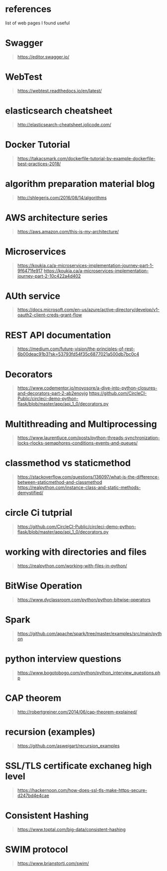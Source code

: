 # references
list of web pages I found useful

# Swagger
> https://editor.swagger.io/

# WebTest
> https://webtest.readthedocs.io/en/latest/

# elasticsearch cheatsheet
> http://elasticsearch-cheatsheet.jolicode.com/

# Docker Tutorial
> https://takacsmark.com/dockerfile-tutorial-by-example-dockerfile-best-practices-2018/

# algorithm preparation material blog
> http://shlegeris.com/2016/08/14/algorithms

# AWS architecture series
> https://aws.amazon.com/this-is-my-architecture/

# Microservices 
> https://koukia.ca/a-microservices-implementation-journey-part-1-9f6471fe917
> https://koukia.ca/a-microservices-implementation-journey-part-2-10c422a4d402

# AUth service
> https://docs.microsoft.com/en-us/azure/active-directory/develop/v1-oauth2-client-creds-grant-flow

# REST API documentation
> https://medium.com/future-vision/the-principles-of-rest-6b00deac91b3?sk=53793fd54f35c6877021a500db7bc0c4

# Decorators
> https://www.codementor.io/moyosore/a-dive-into-python-closures-and-decorators-part-2-ab2enoyjg
> https://github.com/CircleCI-Public/circleci-demo-python-flask/blob/master/app/api_1_0/decorators.py

# Multithreading and Multiprocessing
> https://www.laurentluce.com/posts/python-threads-synchronization-locks-rlocks-semaphores-conditions-events-and-queues/

# classmethod vs staticmethod
> https://stackoverflow.com/questions/136097/what-is-the-difference-between-staticmethod-and-classmethod
> https://realpython.com/instance-class-and-static-methods-demystified/

# circle Ci tutprial
> https://github.com/CircleCI-Public/circleci-demo-python-flask/blob/master/app/api_1_0/decorators.py

# working with directories and files
> https://realpython.com/working-with-files-in-python/

# BitWise Operation
> https://www.dyclassroom.com/python/python-bitwise-operators

# Spark
> https://github.com/apache/spark/tree/master/examples/src/main/python

# python interview questions
> https://www.bogotobogo.com/python/python_interview_questions.php

# CAP theorem
> http://robertgreiner.com/2014/06/cap-theorem-explained/

# recursion (examples)
> https://github.com/asweigart/recursion_examples

# SSL/TLS certificate exchaneg high level
> https://hackernoon.com/how-does-ssl-tls-make-https-secure-d247bd4e4cae

# Consistent Hashing
> https://www.toptal.com/big-data/consistent-hashing

# SWIM protocol
> https://www.brianstorti.com/swim/


